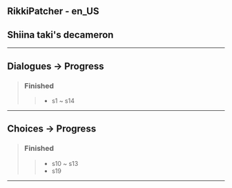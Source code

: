 ## RikkiPatcher - en_US
## Shiina taki's decameron

---

## Dialogues -> Progress
> ### Finished
> > - s1 ~ s14

---

## Choices -> Progress
> ### Finished
> > - s10 ~ s13
> > - s19
---